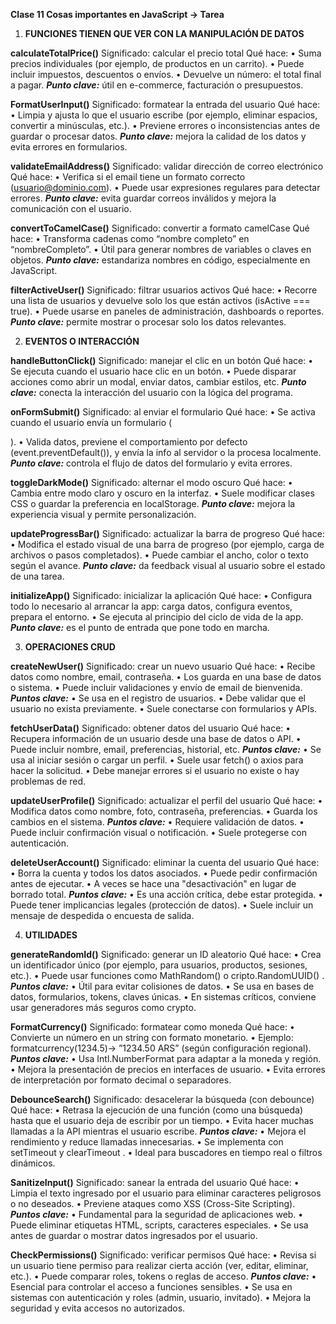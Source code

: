 **Clase 11 Cosas importantes en JavaScript -> Tarea**

1. **FUNCIONES TIENEN QUE VER CON LA MANIPULACIÓN DE DATOS**

**calculateTotalPrice()**
Significado: calcular el precio total
Qué hace:
• 	Suma precios individuales (por ejemplo, de productos en un carrito).
• 	Puede incluir impuestos, descuentos o envíos.
• 	Devuelve un número: el total final a pagar.
**_Punto clave:_** útil en e-commerce, facturación o presupuestos.

**FormatUserInput()**
Significado: formatear la entrada del usuario
Qué hace:
• 	Limpia y ajusta lo que el usuario escribe (por ejemplo, eliminar espacios, convertir a minúsculas, etc.).
• 	Previene errores o inconsistencias antes de guardar o procesar datos.
**_Punto clave:_** mejora la calidad de los datos y evita errores en formularios.

**validateEmailAddress()**
Significado: validar dirección de correo electrónico
Qué hace:
• 	Verifica si el email tiene un formato correcto (usuario@dominio.com).
• 	Puede usar expresiones regulares para detectar errores.
**_Punto clave:_** evita guardar correos inválidos y mejora la comunicación con el usuario.

**convertToCamelCase()**
Significado: convertir a formato camelCase
Qué hace:
• 	Transforma cadenas como “nombre completo” en “nombreCompleto”.
• 	Útil para generar nombres de variables o claves en objetos.
**_Punto clave:_** estandariza nombres en código, especialmente en JavaScript.

**filterActiveUser()**
Significado: filtrar usuarios activos
Qué hace:
• 	Recorre una lista de usuarios y devuelve solo los que están activos (isActive === true).
• 	Puede usarse en paneles de administración, dashboards o reportes.
**_Punto clave:_** permite mostrar o procesar solo los datos relevantes.


2. **EVENTOS O INTERACCIÓN**

**handleButtonClick()**
Significado: manejar el clic en un botón
Qué hace:
• 	Se ejecuta cuando el usuario hace clic en un botón.
• 	Puede disparar acciones como abrir un modal, enviar datos, cambiar estilos, etc.
**_Punto clave:_** conecta la interacción del usuario con la lógica del programa.

**onFormSubmit()**
Significado: al enviar el formulario
Qué hace:
• 	Se activa cuando el usuario envía un formulario (<form>).
• 	Valida datos, previene el comportamiento por defecto (event.preventDefault()), y envía la info al servidor o la procesa localmente.
**_Punto clave:_** controla el flujo de datos del formulario y evita errores.

**toggleDarkMode()**
Significado: alternar el modo oscuro
Qué hace:
• 	Cambia entre modo claro y oscuro en la interfaz.
• 	Suele modificar clases CSS o guardar la preferencia en localStorage.
**_Punto clave:_** mejora la experiencia visual y permite personalización.

**updateProgressBar()**
Significado: actualizar la barra de progreso
Qué hace:
• 	Modifica el estado visual de una barra de progreso (por ejemplo, carga de archivos o pasos completados).
• 	Puede cambiar el ancho, color o texto según el avance.
**_Punto clave:_** da feedback visual al usuario sobre el estado de una tarea.

**initializeApp()**
Significado: inicializar la aplicación
Qué hace:
• 	Configura todo lo necesario al arrancar la app: carga datos, configura eventos, prepara el entorno.
• 	Se ejecuta al principio del ciclo de vida de la app.
**_Punto clave:_** es el punto de entrada que pone todo en marcha.


3. **OPERACIONES CRUD**

**createNewUser()**
Significado: crear un nuevo usuario
Qué hace:
• 	Recibe datos como nombre, email, contraseña.
• 	Los guarda en una base de datos o sistema.
• 	Puede incluir validaciones y envío de email de bienvenida.
**_Puntos clave:_**
• 	Se usa en el registro de usuarios.
• 	Debe validar que el usuario no exista previamente.
• 	Suele conectarse con formularios y APIs.

**fetchUserData()**
Significado: obtener datos del usuario
Qué hace:
• 	Recupera información de un usuario desde una base de datos o API.
• 	Puede incluir nombre, email, preferencias, historial, etc.
**_Puntos clave:_**
• 	Se usa al iniciar sesión o cargar un perfil.
• 	Suele usar fetch() o axios para hacer la solicitud.
• 	Debe manejar errores si el usuario no existe o hay problemas de red.

**updateUserProfile()**
Significado: actualizar el perfil del usuario
Qué hace:
• 	Modifica datos como nombre, foto, contraseña, preferencias.
• 	Guarda los cambios en el sistema.
**_Puntos clave:_**
• 	Requiere validación de datos.
• 	Puede incluir confirmación visual o notificación.
• 	Suele protegerse con autenticación.

**deleteUserAccount()**
Significado: eliminar la cuenta del usuario
Qué hace:
• 	Borra la cuenta y todos los datos asociados.
• 	Puede pedir confirmación antes de ejecutar.
• 	A veces se hace una "desactivación" en lugar de borrado total.
**_Puntos clave:_**
• 	Es una acción crítica, debe estar protegida.
• 	Puede tener implicancias legales (protección de datos).
• 	Suele incluir un mensaje de despedida o encuesta de salida.


4. **UTILIDADES**

**generateRandomId()**
Significado: generar un ID aleatorio
Qué hace:
• 	Crea un identificador único (por ejemplo, para usuarios, productos, sesiones, etc.).
• 	Puede usar funciones como  MathRandom() o cripto.RandomUUID() .
**_Puntos clave:_**
• 	Útil para evitar colisiones de datos.
• 	Se usa en bases de datos, formularios, tokens, claves únicas.
• 	En sistemas críticos, conviene usar generadores más seguros como crypto.

**FormatCurrency()**
Significado: formatear como moneda
Qué hace:
• 	Convierte un número en un string con formato monetario.
• 	Ejemplo:  formatcurrency(1234.5)→ ”1234.50 ARS”  (según configuración regional).
**_Puntos clave:_**
• 	Usa  Intl.NumberFormat para adaptar a la moneda y región.
• 	Mejora la presentación de precios en interfaces de usuario.
• 	Evita errores de interpretación por formato decimal o separadores.

**DebounceSearch()**
Significado: desacelerar la búsqueda (con debounce)
Qué hace:
• 	Retrasa la ejecución de una función (como una búsqueda) hasta que el usuario deja de escribir por un tiempo.
• 	Evita hacer muchas llamadas a la API mientras el usuario escribe.
**_Puntos clave:_**
• 	Mejora el rendimiento y reduce llamadas innecesarias.
• 	Se implementa con  setTimeout y clearTimeout .
• 	Ideal para buscadores en tiempo real o filtros dinámicos.

**SanitizeInput()**
Significado: sanear la entrada del usuario
Qué hace:
• 	Limpia el texto ingresado por el usuario para eliminar caracteres peligrosos o no deseados.
• 	Previene ataques como XSS (Cross-Site Scripting).
**_Puntos clave:_**
• 	Fundamental para la seguridad de aplicaciones web.
• 	Puede eliminar etiquetas HTML, scripts, caracteres especiales.
• 	Se usa antes de guardar o mostrar datos ingresados por el usuario.

**CheckPermissions()**
Significado: verificar permisos
Qué hace:
• 	Revisa si un usuario tiene permiso para realizar cierta acción (ver, editar, eliminar, etc.).
• 	Puede comparar roles, tokens o reglas de acceso.
**_Puntos clave:_**
• 	Esencial para controlar el acceso a funciones sensibles.
• 	Se usa en sistemas con autenticación y roles (admin, usuario, invitado).
• 	Mejora la seguridad y evita accesos no autorizados.
